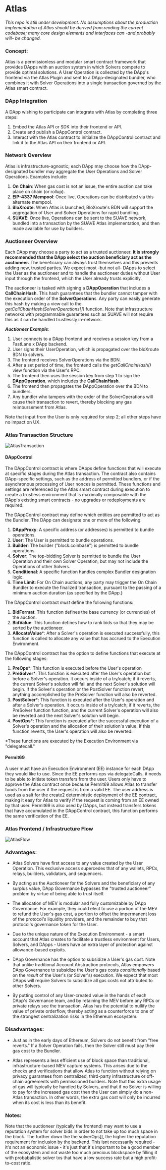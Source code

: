 # Atlas
*This repo is still under development.  No assumptions about the production implementation of Atlas should be derived from reading the current codebase; many core design elements and interfaces can -and probably will- be changed.*

### Concept:

Atlas is a permissionless and modular smart contract framework that provides DApps with an auction system in which Solvers compete to provide optimal solutions.  A User Operation is collected by the DApp's frontend via the Atlas Plugin and sent to a DApp-designated bundler, who combines it with Solver Operations into a single transaction governed by the Atlas smart contract. 

### DApp Integration

A DApp wishing to participate can integrate with Atlas by completing three steps:

1. Embed the Atlas API or SDK into their frontend or API.
2. Create and publish a DAppControl contract.
3. Interact with the Atlas contract to initialize the DAppControl contract and link it to the Atlas API on their frontend or API.

### Network Overview

Atlas is infrastructure-agnostic; each DApp may choose how the DApp-designated bundler may aggregate the User Operations and Solver Operations. Examples include:
1. **On Chain**: When gas cost is not an issue, the entire auction can take place on chain (or rollup).
2. **EIP-4337 Mempool**: Once live, Operations can be distributed via this alternate mempool.
3. **BloXroute**: When Atlas is launched, BloXroute's BDN will support the aggregation of User and Solver Operations for rapid bundling. 
4. **SUAVE**: Once live, Operations can be sent to the SUAVE network, bundled into a transaction by the SUAVE Atlas implementation, and then made available for use by builders. 

### Auctioneer Overview

Each DApp may choose a party to act as a trusted auctioneer.  **It is strongly recommended that the DApp select the auction beneficiary act as the auctioneer.**  The beneficiary can always trust themselves and this prevents adding new, trusted parties.  We expect most -but not all- DApps to select the User as the auctioneer and to handle the auctioneer duties without User input through the frontend, which the User already trusts explicitly.

The auctioneer is tasked with signing a **DAppOperation** that includes a **CallChainHash**.  This hash guarantees that the bundler cannot tamper with the execution order of the **SolverOperation**s.  Any party can easily generate this hash by making a view call to the *getCallChainHash(SolverOperations[])* function. Note that infrastructure networks with programmable guarantees such as SUAVE will not require this as it can be handled trustlessly in-network. 

***Auctioneer Example***:
1. User connects to a DApp frontend and receives a session key from a FastLane x DApp backend.
2. User signs their UserOperation, which is propagated over the bloXroute BDN to solvers.
3. The frontend receives SolverOperations via the BDN.
4. After a set period of time, the frontend calls the *getCallChainHash()* view function via the User's RPC.
5. The frontend then uses the session key from step 1 to sign the **DAppOperation**, which includes the **CallChainHash**.
6. The frontend then propagates the DAppOperation over the BDN to bundlers.
7. Any bundler who tampers with the order of the SolverOperations will cause their transaction to revert, thereby blocking any gas reimbursement from Atlas.

Note that input from the User is only required for step 2; all other steps have no impact on UX. 


### Atlas Transaction Structure

![AtlasTransaction](./AtlasTransactionOverview.jpg)

#### DAppControl

The DAppControl contract is where DApps define functions that will execute at specific stages during the Atlas transaction.  The contract also contains DApp-specific settings, such as the address of permitted bundlers, or if  the asynchronous processing of User nonces is permitted.  These functions and settings are referenced by the Atlas smart contract during execution to create a trustless environment that is maximally composable with the DApp's existing smart contracts - no upgrades or redeployments are required.  

The DAppControl contract may define which entities are permitted to act as the Bundler.  The DApp can designate one or more of the following:
1. **DAppProxy**: A specific address (or addresses) is permitted to bundle operations.
2. **User**: The User is permitted to bundle operations.
3. **Builder**: The builder ("block.coinbase") is permitted to bundle operations.
4. **Solver**: The top-bidding Solver is permitted to bundle the User Operation and their own Solver Operation, but may not include the Operations of other Solvers. 
5. **Conditional**: A specific function handles complex Bundler designation logic.
6. **Time Limit**: For On Chain auctions, any party may trigger the On Chain Bundler to execute the finalized transaction, pursuant to the passing of a minimum auction duration (as specified by the DApp.) 

The DAppControl contract *must* define the following functions:
1. **BidFormat**: This function defines the base currency (or currencies) of the auction. 
2. **BidValue**: This function defines how to rank bids so that they may be sorted by the auctioneer.
3. **AllocateValue***: After a Solver's operation is executed successfully, this function is called to allocate any value that has accrued to the Execution Environment. 

The DAppControl contract has the option to define functions that execute at the following stages:	
1. **PreOps***: This function is executed before the User's operation
2. **PreSolver***: This function is executed after the User's operation but before a Solver's operation. It occurs inside of a try/catch; if it reverts, the current Solver's solution will fail and the next Solver's solution will begin. If the Solver's operation or the PostSolver function revert, anything accomplished by the PreSolver function will also be reverted. 
3. **PostSolver***: This function is executed after the User's operation and after a Solver's operation. It occurs inside of a try/catch; if it reverts, the PreSolver function function, and the current Solver's operation will also be reverted and the next Solver's solution will begin.
4. **PostOps***: This function is executed after the successful execution of a Solver's operation and the allocation of their solution's value. If this function reverts, the User's operation will also be reverted. 

*These functions are executed by the Execution Environment via "delegatecall."

#### Permit69
A user must have an Execution Environment (EE) instance for each DApp they would like to use. Since the EE performs ops via delegateCalls, it needs to be able to initiate token transfers from the user. Users only have to approve the Atlas contract once because Permit69 allows Atlas to transfer funds from the user if the request is from a valid EE. The user address is used as a salt for the create2 deterministic deployment of the EE contract, making it easy for Atlas to verify if the request is coming from an EE owned by that user. Permit69 is also used by DApps, but instead transfers tokens that have accumulated in the DAppControl contract, this function performs the same verification of the EE. 

### Atlas Frontend / Infrastructure Flow

![AtlasFlow](./AtlasFlow.jpeg)

### Advantages:
- Atlas Solvers have first access to any value created by the User Operation.  This exclusive access supercedes that of any wallets, RPCs, relays, builders, validators, and sequencers.  

- By acting as the Auctioneer for the Solvers and the beneficiary of any surplus value, DApp Governance bypasses the "trusted auctioneer" problem by virtue of being able to trust itself. 

- The allocation of MEV is modular and fully customizable by DApp Governance.  For example, they could elect to use a portion of the MEV to refund the User's gas cost, a portion to offset the impermanent loss of the protocol's liquidity providers, and the remainder to buy that protocol's governance token for the User. 

- Due to the unique nature of the Execution Environment - a smart account that Atlas creates to facilitate a trustless environment for Users, Solvers, and DApps  - Users have an extra layer of protection against allowance-based exploits.

- DApp Governance has the option to subsidize a User's gas cost. Note that unlike traditional Account Abstraction protocols, Atlas empowers DApp Governance to subsidize the User's gas costs *conditionally* based on the *result* of the User's (or Solver's) execution. We expect that most DApps will require Solvers to subsidize all gas costs not attributed to other Solvers. 

- By putting control of any User-created value in the hands of each DApp's Governance team, and by retaining the MEV before any RPCs or private relays see the transaction, Atlas has the potential to nullify the value of private orderflow, thereby acting as a counterforce to one of the strongest centralization risks in the Ethereum ecosystem. 

### Disadvantages:

- Just as in the early days of Ethereum, Solvers do not benefit from "free reverts." If a Solver Operation fails, then the Solver still must pay their gas cost to the Bundler.

- Atlas represents a less efficient use of block space than traditional, infrastructure-based MEV capture systems. This arises due to the checks and verifications that allow Atlas to function without relying on privacy guarantees from centralized, third-party infrastructure or off-chain agreements with permissioned builders.  Note that this extra usage of gas will typically be handled by Solvers, and that if no Solver is willing to pay for the increased gas cost then the User can simply do a non-Atlas transaction. In other words, the extra gas cost will only be incurred when its cost is less than its benefit. 

### Notes:

Note that the auctioneer (typically the frontend) may want to use a reputation system for solver bids in order to not take up too much space in the block.  The further down the the solverOps[], the higher the reputation requirement for inclusion by the backend. This isnt necessarily required - it's not an economic issue - it's just that it's important to be a good member of the ecosystem and not waste too much precious blockspace by filling it with probabalistic solver txs that have a low success rate but a high profit-to-cost ratio. 
